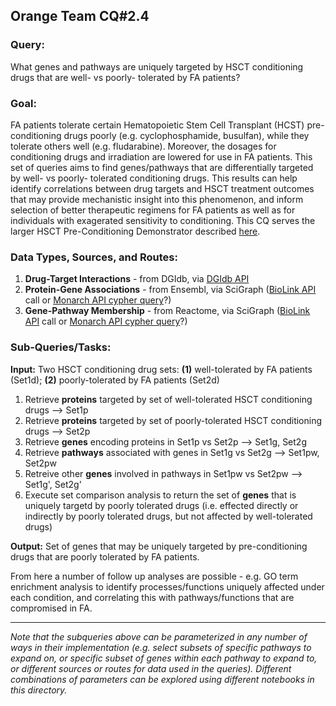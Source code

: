 ## Orange Team CQ#2.4

### Query: 
What genes and pathways are uniquely targeted by HSCT conditioning drugs that are well- vs poorly- tolerated by FA patients?
  
### Goal:
FA patients tolerate certain Hematopoietic Stem Cell Transplant (HCST) pre-conditioning drugs poorly (e.g. cyclophosphamide, busulfan), while they tolerate others well (e.g. fludarabine). Moreover, the dosages for conditioning drugs and irradiation are lowered for use in FA patients. This set of queries aims to find genes/pathways that are differentially targeted by well- vs poorly- tolerated conditioning drugs. This results can help identify correlations between drug targets and HSCT treatment outcomes that may provide mechanistic insight into this phenomenon, and inform selection of better therapeutic regimens for FA patients as well as for individuals with exagerated sensitivity to conditioning. This CQ serves the larger HSCT Pre-Conditioning Demonstrator described [here](https://github.com/NCATS-Tangerine/cq-notebooks/wiki/HSCT-Pre-Conditioning-FA-Demonstrator).

  
### Data Types, Sources, and Routes:
1. **Drug-Target Interactions** - from DGIdb, via [DGIdb API](http://dgidb.genome.wustl.edu/api)
2. **Protein-Gene Associations** - from Ensembl, via SciGraph ([BioLink API](https://api.monarchinitiative.org/api/) call or [Monarch API cypher query](https://scigraph-data-dev.monarchinitiative.org/scigraph/docs/#!/cypher/execute)?)
2. **Gene-Pathway Membership** - from Reactome, via SciGraph ([BioLink API](https://api.monarchinitiative.org/api/) call or [Monarch API cypher query](https://scigraph-data-dev.monarchinitiative.org/scigraph/docs/#!/cypher/execute)?)
  
### Sub-Queries/Tasks:
   
**Input:** Two HSCT conditioning drug sets: **(1)** well-tolerated by FA patients (Set1d); **(2)** poorly-tolerated by FA patients (Set2d)

  1. Retrieve **proteins** targeted by set of well-tolerated HSCT conditioning drugs --> Set1p 
  2. Retrieve **proteins** targeted by set of poorly-tolerated HSCT conditioning drugs --> Set2p  
  3. Retrieve **genes** encoding proteins in Set1p vs Set2p --> Set1g, Set2g
  4. Retrieve **pathways** associated with genes in Set1g vs Set2g --> Set1pw, Set2pw
  5. Retreive other **genes** involved in pathways in Set1pw vs Set2pw --> Set1g', Set2g'
  6. Execute set comparison analysis to return the set of **genes** that is uniquely targetd by poorly tolerated drugs
  (i.e. effected directly or indirectly by poorly tolerated drugs, but not affected by well-tolerated drugs)

**Output:** Set of genes that may be uniquely targeted by pre-conditioning drugs that are poorly tolerated by FA patients.
  
From here a number of follow up analyses are possible - e.g. GO term enrichment analysis to identify processes/functions uniquely affected under each condition, and correlating this with pathways/functions that are compromised in FA.

--------

*Note that the subqueries above can be parameterized in any number of ways in their implementation (e.g. select subsets of specific pathways to expand on, or specific subset of genes within each pathway to expand to, or different sources or routes for data used in the queries). Different combinations of parameters can be explored using different notebooks in this directory.*

